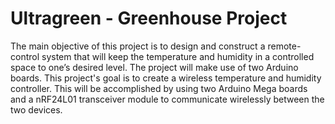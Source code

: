 # Ultragreen - Greenhouse Project

The main objective of this project is to design and construct a
remote-control system that will keep the temperature and humidity in a controlled space to one’s
desired level. The project will make use of two Arduino boards. This project's goal is to create a
wireless temperature and humidity controller. This will be accomplished by using two Arduino Mega
boards and a nRF24L01 transceiver module to communicate wirelessly between the two devices.
